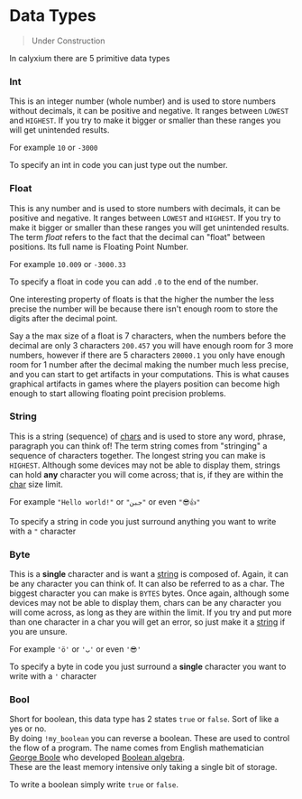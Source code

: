 # Data Types

> Under Construction

In calyxium there are 5 primitive data types

### Int

This is an integer number (whole number) and is used to store numbers without decimals, it can be positive and negative.
It ranges between `LOWEST` and `HIGHEST`. If you try to make it bigger or smaller than these ranges you will get unintended results.

For example `10` or `-3000`

To specify an int in code you can just type out the number.

### Float

This is any number and is used to store numbers with decimals, it can be positive and negative.
It ranges between `LOWEST` and `HIGHEST`. If you try to make it bigger or smaller than these ranges you will get unintended results.
The term _float_ refers to the fact that the decimal can "float" between positions. Its full name is Floating Point Number.

For example `10.009` or `-3000.33`

To specify a float in code you can add `.0` to the end of the number.

One interesting property of floats is that the higher the number the less precise the number will be because there isn't enough room to store the digits after the decimal point.

Say a the max size of a float is 7 characters, when the numbers before the decimal are only 3 characters `200.457` you will have enough room for 3 more numbers, however if there are 5 characters `20000.1` you only have enough room for 1 number after the decimal making the number much less precise, and you can start to get artifacts in your computations. This is what causes graphical artifacts in games where the players position can become high enough to start allowing floating point precision problems.

### String

This is a string (sequence) of [chars](#byte) and is used to store any word, phrase, paragraph you can think of!
The term string comes from "stringing" a sequence of characters together. The longest string you can make is `HIGHEST`.
Although some devices may not be able to display them, strings can hold **any** character you will come across; that is,
if they are within the [char](#byte) size limit.

For example `"Hello world!"` or `"جبن"` or even `"😎👍"`

To specify a string in code you just surround anything you want to write with a `"` character

### Byte

This is a **single** character and is want a [string](#string) is composed of. Again, it can be any character you can think of.
It can also be referred to as a char. The biggest character you can make is `BYTES` bytes. Once again, although some devices may
not be able to display them, chars can be any character you will come across, as long as they are within the limit.
If you try and put more than one character in a char you will get an error, so just make it a [string](#string) if you are unsure.

For example `'ö'` or `'ب'` or even `'😎'`

To specify a byte in code you just surround a **single** character you want to write with a `'` character

### Bool

Short for boolean, this data type has 2 states `true` or `false`. Sort of like a yes or no.\
By doing `!my_boolean` you can reverse a boolean. These are used to control the flow of a program.
The name comes from English mathematician [George Boole](https://en.wikipedia.org/wiki/George_Boole) who developed [Boolean algebra](https://en.wikipedia.org/wiki/Boolean_algebra).\
These are the least memory intensive only taking a single bit of storage.

To write a boolean simply write `true` or `false`.